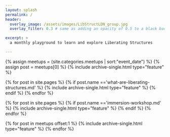 ```yaml
---
layout: splash
permalink: /
header:
  overlay_image: /assets/images/LibStructLDN_group.jpg
  overlay_filter: 0.3 # same as adding an opacity of 0.5 to a black background

excerpt: >
  a monthly playground to learn and explore Liberating Structures 

---
```


<div class="feature__wrapper">

{% assign meetups = (site.categories.meetups | sort:"event_date") %}
{% assign post = meetups[0] %}
{% include archive-single.html type="feature" %}

{% for post in site.pages %}
  {% if post.name =='what-are-liberating-structures.md' %}
    {% include archive-single.html type="feature" %}
  {% endif %}
{% endfor %}

{% for post in site.pages %}
  {% if post.name =='immersion-workshop.md' %}
    {% include archive-single.html type="feature" %}
  {% endif %}
{% endfor %}

{% for post in meetups offset:1 %}
  {% include archive-single.html type="feature" %}
{% endfor %}

</div>

